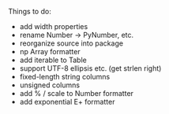 Things to do:

- add width properties
- rename Number -> PyNumber, etc.
- reorganize source into package
- np Array formatter
- add iterable to Table
- support UTF-8 ellipsis etc. (get strlen right)
- fixed-length string columns
- unsigned columns
- add % / scale to Number formatter
- add exponential E+ formatter
